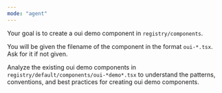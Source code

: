 ```yaml
---
mode: "agent"
---
```


Your goal is to create a oui demo component in `registry/components`.

You will be given the filename of the component in the format `oui-*.tsx`. Ask for it if not given.

Analyze the existing oui demo components in `registry/default/components/oui-*demo*.tsx` to understand the patterns, conventions, and best practices for creating oui demo components.
